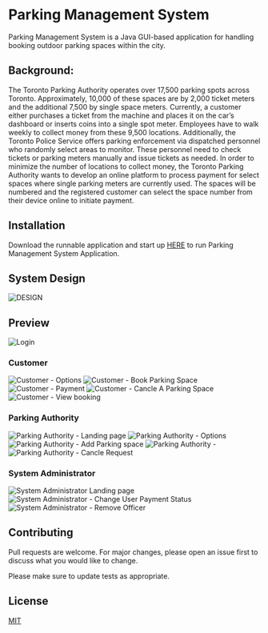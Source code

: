 # Parking Management System


Parking Management System is a Java GUI-based application for handling booking outdoor parking spaces within the city.

## Background: 
The Toronto Parking Authority operates over 17,500 parking spots across Toronto. Approximately,
10,000 of these spaces are by 2,000 ticket meters and the additional 7,500 by single space meters. Currently, a
customer either purchases a ticket from the machine and places it on the car’s dashboard or inserts coins into a single
spot meter. Employees have to walk weekly to collect money from these 9,500 locations. Additionally, the Toronto
Police Service offers parking enforcement via dispatched personnel who randomly select areas to monitor. These personnel need to check tickets or parking meters manually and issue tickets as needed. In order to minimize the
number of locations to collect money, the Toronto Parking Authority wants to develop an online platform to process
payment for select spaces where single parking meters are currently used. The spaces will be numbered and the
registered customer can select the space number from their device online to initiate payment. 

## Installation

Download the runnable application and start up [HERE](https://github.com/oseisaac/Parking-management-system/blob/main/Parking-Management-System.jar) to run Parking Management System Application.

## System Design
![DESIGN](https://github.com/oseisaac/Parking-management-system/blob/main/demo-images/PMS.jpg)

## Preview


![Login](https://github.com/oseisaac/Parking-management-system/blob/main/demo-images/1.jpg)

### Customer
![Customer - Options](https://github.com/oseisaac/Parking-management-system/blob/main/demo-images/2.jpg)
![Customer - Book Parking Space ](https://github.com/oseisaac/Parking-management-system/blob/main/demo-images/3.jpg)
![Customer - Payment ](https://github.com/oseisaac/Parking-management-system/blob/main/demo-images/4.jpg)
![Customer - Cancle A Parking Space ](https://github.com/oseisaac/Parking-management-system/blob/main/demo-images/5.jpg)
![Customer - View booking ](https://github.com/oseisaac/Parking-management-system/blob/main/demo-images/7.jpg)

### Parking Authority
![Parking Authority - Landing page ](https://github.com/oseisaac/Parking-management-system/blob/main/demo-images/8-1.jpg)
![Parking Authority - Options ](https://github.com/oseisaac/Parking-management-system/blob/main/demo-images/8-2.jpg)
![Parking Authority - Add Parking space ](https://github.com/oseisaac/Parking-management-system/blob/main/demo-images/8-3.jpg)
![Parking Authority -  ](https://github.com/oseisaac/Parking-management-system/blob/main/demo-images/8-4.jpg)
![Parking Authority - Cancle Request ](https://github.com/oseisaac/Parking-management-system/blob/main/demo-images/8-5.jpg)

### System Administrator
![System Administrator Landing page ](https://github.com/oseisaac/Parking-management-system/blob/main/demo-images/9-1.jpg)
![System Administrator - Change User Payment Status ](https://github.com/oseisaac/Parking-management-system/blob/main/demo-images/9-2.jpg)
![System Administrator - Remove Officer ](https://github.com/oseisaac/Parking-management-system/blob/main/demo-images/9-3.jpg)




## Contributing
Pull requests are welcome. For major changes, please open an issue first to discuss what you would like to change.

Please make sure to update tests as appropriate.

## License
[MIT](https://choosealicense.com/licenses/mit/)
